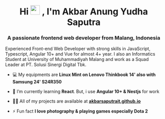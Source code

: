 <h1 align="center">Hi <img src="https://raw.githubusercontent.com/MartinHeinz/MartinHeinz/master/wave.gif" width="30px" height="30px">
, I'm Akbar Anung Yudha Saputra</h1>
<h3 align="center">A passionate frontend web developer from Malang, Indonesia</h3>
<p>Experienced Front-end Web Developer with strong skills in JavaScript, Typescript, Angular 10+ and Vue for almost 4+ year. I also an Informatics Student at University of Muhammadiyah Malang and work as a Squad Leader at PT. Solusi Sinergi Digital Tbk.</p>

- 💻️ My equipments are **Linux Mint on Lenovo Thinkbook 14' also with Samsung 24' S24R350**

- 🌱 I’m currently learning **React**. But, i use **Angular 10+ & Nestjs** for work

- 👨‍💻 All of my projects are available at **[akbarsaputrait.github.io](https://akbarsaputrait.github.io/)**

- ⚡ Fun fact **I love photography & playing games especially Dota 2**
